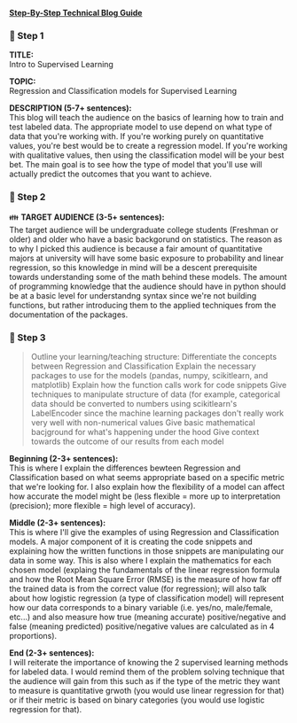 **[Step-By-Step Technical Blog Guide](https://hq.bitproject.org/how-to-write-a-technical-blog/)**

### :pushpin: Step 1
**TITLE:**    
Intro to Supervised Learning

**TOPIC:**    
Regression and Classification models for Supervised Learning

**DESCRIPTION (5-7+ sentences):**    
This blog will teach the audience on the basics of learning how to train and test labeled data. The appropriate model to use depend on what type of data that you're working with. If you're working purely on quantitative values, you're best would be to create a regression model. If you're working with qualitative values, then using the classification model will be your best bet. The main goal is to see how the type of model that you'll use will actually predict the outcomes that you want to achieve.

### :pushpin: Step 2
:family: **TARGET AUDIENCE (3-5+ sentences):**    
The target audience will be undergraduate college students (Freshman or older) and older who have a basic backgorund on statistics. The reason as to why I picked this audience is because a fair amount of quantitative majors at university will have some basic exposure to probability and linear regression, so this knowledge in mind will be a descent prerequisite towards understanding some of the math behind these models. The amount of programming knowledge that the audience should have in python should be at a basic level for understandng syntax since we're not building functions, but rather introducing them to the applied techniques from the documentation of the packages.

### :pushpin: Step 3
> Outline your learning/teaching structure: 
> Differentiate the concepts between Regression and Classification
> Explain the necessary packages to use for the models (pandas, numpy, scikitlearn, and matplotlib)
> Explain how the function calls work for code snippets
> Give techniques to manipulate structure of data (for example, categorical data should be converted to numbers using scikitlearn's LabelEncoder since the machine learning packages don't really work very well with non-numerical values
> Give basic mathematical bacjground for what's happening under the hood
> Give context towards the outcome of our results from each model

**Beginning (2-3+ sentences):**    
This is where I explain the differences bewteen Regression and Classification based on what seems appropriate based on a specific metric that we're looking for. I also explain how the flexibility of a model can affect how accurate the model might be (less flexible = more up to interpretation (precision); more flexible = high level of accuracy).

**Middle (2-3+ sentences):**    
This is where I'll give the examples of using Regression and Classification models. A major component of it is creating the code snippets and explaining how the written functions in those snippets are manipulating our data in some way. This is also where I explain the mathematics for each chosen model (explaing the fundamentals of the linear regression formula and how the Root Mean Square Error (RMSE) is the measure of how far off the trained data is from the correct value (for regression); will also talk about how logistic regression (a type of classification model) will represent how our data corresponds to a binary variable (i.e. yes/no, male/female, etc...) and also measure how true (meaning accurate) positive/negative and false (meaning predicted) positive/negative values are calculated as in 4 proportions).

**End (2-3+ sentences):**    
I will reiterate the importance of knowing the 2 supervised learning methods for labeled data. I would remind them of the problem solving technique that the audience will gain from this such as if the type of the metric they want to measure is quantitative grwoth (you would use linear regression for that) or if their metric is based on binary categories (you would use logistic regression for that).
